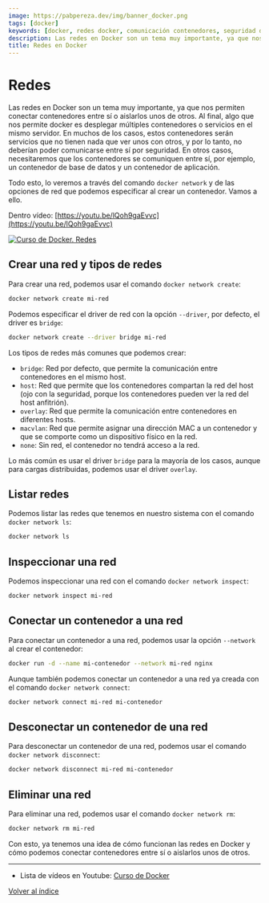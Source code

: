 ```yaml
---
image: https://pabpereza.dev/img/banner_docker.png
tags: [docker]
keywords: [docker, redes docker, comunicación contenedores, seguridad docker, tutorial redes docker, docker network, tipos de redes docker]
description: Las redes en Docker son un tema muy importante, ya que nos permiten conectar contenedores entre sí o aislarlos unos de otros. En este vídeo veremos cómo crear redes, conectar contenedores a redes y los diferentes tipos de redes que podemos usar en Docker.
title: Redes en Docker
---
```


# Redes
Las redes en Docker son un tema muy importante, ya que nos permiten conectar contenedores entre sí o aislarlos unos de otros. Al final, algo que nos permite docker es desplegar múltiples contenedores o servicios en el mismo servidor. En muchos de los casos, estos contenedores serán servicios que no tienen nada que ver unos con otros, y por lo tanto, no deberían poder comunicarse entre sí por seguridad. En otros casos, necesitaremos que los contenedores se comuniquen entre sí, por ejemplo, un contenedor de base de datos y un contenedor de aplicación.

Todo esto, lo veremos a través del comando `docker network` y de las opciones de red que podemos especificar al crear un contenedor. Vamos a ello.

Dentro vídeo: [https://youtu.be/lQoh9gaEvvc](https://youtu.be/lQoh9gaEvvc)

[![Curso de Docker. Redes](https://img.youtube.com/vi/lQoh9gaEvvc/maxresdefault.jpg)](https://www.youtube.com/watch?v=lQoh9gaEvvc)


## Crear una red y tipos de redes
Para crear una red, podemos usar el comando `docker network create`:
```bash
docker network create mi-red
```

Podemos especificar el driver de red con la opción `--driver`, por defecto, el driver es `bridge`:
```bash
docker network create --driver bridge mi-red
```

Los tipos de redes más comunes que podemos crear:
- `bridge`: Red por defecto, que permite la comunicación entre contenedores en el mismo host.
- `host`: Red que permite que los contenedores compartan la red del host (ojo con la seguridad, porque los contenedores pueden ver la red del host anfitrión).
- `overlay`: Red que permite la comunicación entre contenedores en diferentes hosts.
- `macvlan`: Red que permite asignar una dirección MAC a un contenedor y que se comporte como un dispositivo físico en la red.
- `none`: Sin red, el contenedor no tendrá acceso a la red.

Lo más común es usar el driver `bridge` para la mayoría de los casos, aunque para cargas distribuidas, podemos usar el driver `overlay`.



## Listar redes
Podemos listar las redes que tenemos en nuestro sistema con el comando `docker network ls`:
```bash
docker network ls
```

## Inspeccionar una red
Podemos inspeccionar una red con el comando `docker network inspect`:
```bash
docker network inspect mi-red
```

## Conectar un contenedor a una red
Para conectar un contenedor a una red, podemos usar la opción `--network` al crear el contenedor:
```bash
docker run -d --name mi-contenedor --network mi-red nginx
```

Aunque también podemos conectar un contenedor a una red ya creada con el comando `docker network connect`:
```bash
docker network connect mi-red mi-contenedor
```

## Desconectar un contenedor de una red
Para desconectar un contenedor de una red, podemos usar el comando `docker network disconnect`:
```bash
docker network disconnect mi-red mi-contenedor
```

## Eliminar una red
Para eliminar una red, podemos usar el comando `docker network rm`:
```bash
docker network rm mi-red
```

Con esto, ya tenemos una idea de cómo funcionan las redes en Docker y cómo podemos conectar contenedores entre sí o aislarlos unos de otros.

---
* Lista de vídeos en Youtube: [Curso de Docker](https://www.youtube.com/playlist?list=PLQhxXeq1oc2n7YnjRhq7qVMzZWtDY7Zz0)

[Volver al índice](README.md#índice)



